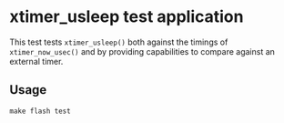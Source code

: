 # xtimer_usleep test application

This test tests `xtimer_usleep()` both against the timings of
`xtimer_now_usec()` and by providing capabilities to compare against an external
timer.

## Usage
```
make flash test
```
